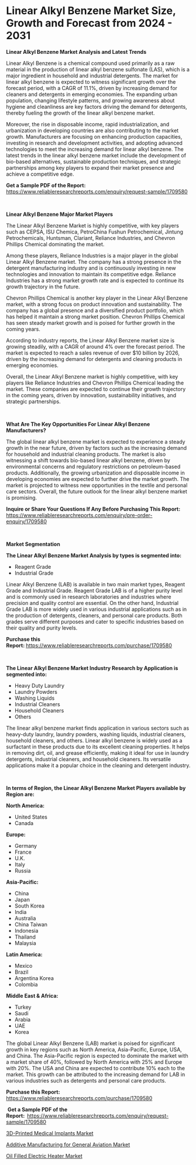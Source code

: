 <p><h1>Linear Alkyl Benzene Market Size, Growth and Forecast from 2024 - 2031</h1></p><p><strong>Linear Alkyl Benzene Market Analysis and Latest Trends</strong></p>
<p><p>Linear Alkyl Benzene is a chemical compound used primarily as a raw material in the production of linear alkyl benzene sulfonate (LAS), which is a major ingredient in household and industrial detergents. The market for linear alkyl benzene is expected to witness significant growth over the forecast period, with a CAGR of 11.1%, driven by increasing demand for cleaners and detergents in emerging economies. The expanding urban population, changing lifestyle patterns, and growing awareness about hygiene and cleanliness are key factors driving the demand for detergents, thereby fueling the growth of the linear alkyl benzene market.</p><p>Moreover, the rise in disposable income, rapid industrialization, and urbanization in developing countries are also contributing to the market growth. Manufacturers are focusing on enhancing production capacities, investing in research and development activities, and adopting advanced technologies to meet the increasing demand for linear alkyl benzene. The latest trends in the linear alkyl benzene market include the development of bio-based alternatives, sustainable production techniques, and strategic partnerships among key players to expand their market presence and achieve a competitive edge.</p></p>
<p><strong>Get a Sample PDF of the Report:&nbsp;</strong> <a href="https://www.reliableresearchreports.com/enquiry/request-sample/1709580">https://www.reliableresearchreports.com/enquiry/request-sample/1709580</a></p>
<p>&nbsp;</p>
<p><strong>Linear Alkyl Benzene Major Market Players</strong></p>
<p><p>The Linear Alkyl Benzene Market is highly competitive, with key players such as CEPSA, ISU Chemica, PetroChina Fushun Petrochemical, Jintung Petrochemicals, Huntsman, Clariant, Reliance Industries, and Chevron Phillips Chemical dominating the market.</p><p>Among these players, Reliance Industries is a major player in the global Linear Alkyl Benzene market. The company has a strong presence in the detergent manufacturing industry and is continuously investing in new technologies and innovation to maintain its competitive edge. Reliance Industries has a strong market growth rate and is expected to continue its growth trajectory in the future.</p><p>Chevron Phillips Chemical is another key player in the Linear Alkyl Benzene market, with a strong focus on product innovation and sustainability. The company has a global presence and a diversified product portfolio, which has helped it maintain a strong market position. Chevron Phillips Chemical has seen steady market growth and is poised for further growth in the coming years.</p><p>According to industry reports, the Linear Alkyl Benzene market size is growing steadily, with a CAGR of around 4% over the forecast period. The market is expected to reach a sales revenue of over $10 billion by 2026, driven by the increasing demand for detergents and cleaning products in emerging economies.</p><p>Overall, the Linear Alkyl Benzene market is highly competitive, with key players like Reliance Industries and Chevron Phillips Chemical leading the market. These companies are expected to continue their growth trajectory in the coming years, driven by innovation, sustainability initiatives, and strategic partnerships.</p></p>
<p>&nbsp;</p>
<p><strong>What Are The Key Opportunities For Linear Alkyl Benzene Manufacturers?</strong></p>
<p><p>The global linear alkyl benzene market is expected to experience a steady growth in the near future, driven by factors such as the increasing demand for household and industrial cleaning products. The market is also witnessing a shift towards bio-based linear alkyl benzene, driven by environmental concerns and regulatory restrictions on petroleum-based products. Additionally, the growing urbanization and disposable income in developing economies are expected to further drive the market growth. The market is projected to witness new opportunities in the textile and personal care sectors. Overall, the future outlook for the linear alkyl benzene market is promising.</p></p>
<p><strong>Inquire or Share Your Questions If Any Before Purchasing This Report:</strong> <a href="https://www.reliableresearchreports.com/enquiry/pre-order-enquiry/1709580">https://www.reliableresearchreports.com/enquiry/pre-order-enquiry/1709580</a></p>
<p>&nbsp;</p>
<p><strong>Market Segmentation</strong></p>
<p><strong>The Linear Alkyl Benzene Market Analysis by types is segmented into:</strong></p>
<p><ul><li>Reagent Grade</li><li>Industrial Grade</li></ul></p>
<p><p>Linear Alkyl Benzene (LAB) is available in two main market types, Reagent Grade and Industrial Grade. Reagent Grade LAB is of a higher purity level and is commonly used in research laboratories and industries where precision and quality control are essential. On the other hand, Industrial Grade LAB is more widely used in various industrial applications such as in the production of detergents, cleaners, and personal care products. Both grades serve different purposes and cater to specific industries based on their quality and purity levels.</p></p>
<p><strong>Purchase this Report:&nbsp;</strong><a href="https://www.reliableresearchreports.com/purchase/1709580">https://www.reliableresearchreports.com/purchase/1709580</a></p>
<p>&nbsp;</p>
<p><strong>The Linear Alkyl Benzene Market Industry Research by Application is segmented into:</strong></p>
<p><ul><li>Heavy Duty Laundry</li><li>Laundry Powders</li><li>Washing Liquids</li><li>Industrial Cleaners</li><li>Household Cleaners</li><li>Others</li></ul></p>
<p><p>The linear alkyl benzene market finds application in various sectors such as heavy-duty laundry, laundry powders, washing liquids, industrial cleaners, household cleaners, and others. Linear alkyl benzene is widely used as a surfactant in these products due to its excellent cleaning properties. It helps in removing dirt, oil, and grease efficiently, making it ideal for use in laundry detergents, industrial cleaners, and household cleaners. Its versatile applications make it a popular choice in the cleaning and detergent industry.</p></p>
<p>&nbsp;</p>
<p><strong>In terms of Region, the Linear Alkyl Benzene Market Players available by Region are:</strong></p>
<p>
    <p> <strong> North America: </strong>
        <ul>
            <li>United States</li>
            <li>Canada</li>
        </ul>
        </p> 
    <p> <strong> Europe: </strong>
        <ul>
            <li>Germany</li>
            <li>France</li>
            <li>U.K.</li>
            <li>Italy</li>
            <li>Russia</li>
        </ul>
        </p> 
    <p> <strong> Asia-Pacific: </strong>
        <ul>
            <li>China</li>
            <li>Japan</li>
            <li>South Korea</li>
            <li>India</li>
            <li>Australia</li>
            <li>China Taiwan</li>
            <li>Indonesia</li>
            <li>Thailand</li>
            <li>Malaysia</li>
        </ul>
        </p> 
    <p> <strong> Latin America: </strong>
        <ul>
            <li>Mexico</li>
            <li>Brazil</li>
            <li>Argentina Korea</li>
            <li>Colombia</li>
        </ul>
        </p> 
    <p> <strong> Middle East & Africa: </strong>
        <ul>
            <li>Turkey</li>
            <li>Saudi</li>
            <li>Arabia</li>
            <li>UAE</li>
            <li>Korea</li>
        </ul>
    </p>
    </p>
<p><p>The global Linear Alkyl Benzene (LAB) market is poised for significant growth in key regions such as North America, Asia-Pacific, Europe, USA, and China. The Asia-Pacific region is expected to dominate the market with a market share of 40%, followed by North America with 25% and Europe with 20%. The USA and China are expected to contribute 10% each to the market. This growth can be attributed to the increasing demand for LAB in various industries such as detergents and personal care products.</p></p>
<p><strong>Purchase this Report: </strong><a href="https://www.reliableresearchreports.com/purchase/1709580">https://www.reliableresearchreports.com/purchase/1709580</a></p>
<p>&nbsp;<strong>Get a Sample PDF of the Report:&nbsp;&nbsp;</strong><a href="https://www.reliableresearchreports.com/enquiry/request-sample/1709580">https://www.reliableresearchreports.com/enquiry/request-sample/1709580</a></p>
<p><strong></strong></p>
<p><p><a href="https://view.publitas.com/reportprime-1/3d-printed-medical-implants-market-size-market-share-and-global-market-analysis-report-2023-2030/">3D-Printed Medical Implants Market</a></p><p><a href="https://view.publitas.com/reportprime-1/global-additive-manufacturing-for-general-aviation-market-by-types-applications-and-major-players-with-regional-growth-rate-analysis-and-development-situation-from-2023-to-2030/">Additive Manufacturing for General Aviation Market</a></p><p><a href="https://view.publitas.com/reportprime-1/oil-filled-electric-heater-market-size-evaluating-its-market-trends-growth-and-projections-2023-2030/">Oil Filled Electric Heater Market</a></p></p>